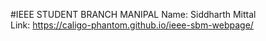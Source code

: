 #IEEE STUDENT BRANCH MANIPAL
Name: Siddharth Mittal<br>
Link: https://caligo-phantom.github.io/ieee-sbm-webpage/
